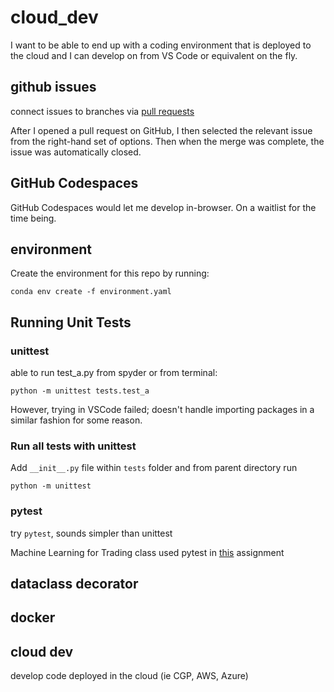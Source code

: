 # cloud_dev
I want to be able to end up with a coding environment that is deployed to the cloud and I can develop on from VS Code or equivalent on the fly.

## github issues
connect issues to branches via [pull requests](https://github.blog/2013-05-14-closing-issues-via-pull-requests/)

After I opened a pull request on GitHub, I then selected the relevant issue from the right-hand set of options. Then when the merge was complete, the issue was automatically closed.

## GitHub Codespaces

GitHub Codespaces would let me develop in-browser. On a waitlist for the time being.

## environment

Create the environment for this repo by running:

`conda env create -f environment.yaml`

## Running Unit Tests

### unittest

able to run test_a.py from spyder or from terminal:

`python -m unittest tests.test_a`

However, trying in VSCode failed; doesn't handle importing packages in a similar fashion for some reason.

### Run all tests with unittest

Add `__init__.py` file within `tests` folder and from parent directory run

`python -m unittest`

### pytest

try `pytest`, sounds simpler than unittest

Machine Learning for Trading class used pytest in [this](https://bitbucket.org/GT-OMSCS/cs7646-ml4t/src/master/project_7_q_learning_robot/grade_robot_qlearning.py) assignment

## dataclass decorator

## docker

## cloud dev

develop code deployed in the cloud (ie CGP, AWS, Azure)
